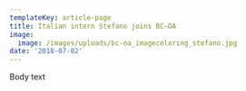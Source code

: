 ```yaml
---
templateKey: article-page
title: Italian intern Stefano joins BC—OA
image:
  image: /images/uploads/bc-oa_imagecoloring_stefano.jpg
date: '2018-07-02'
---
```

Body text
